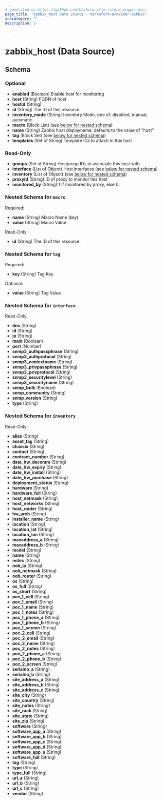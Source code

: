 ```yaml
---
# generated by https://github.com/hashicorp/terraform-plugin-docs
page_title: "zabbix_host Data Source - terraform-provider-zabbix"
subcategory: ""
description: |-

---
```


# zabbix_host (Data Source)





<!-- schema generated by tfplugindocs -->
## Schema

### Optional

- **enabled** (Boolean) Enable host for monitoring
- **host** (String) FQDN of host
- **hostid** (String)
- **id** (String) The ID of this resource.
- **inventory_mode** (String) Inventory Mode, one of: disabled, manual, automatic
- **macro** (Block List) (see [below for nested schema](#nestedblock--macro))
- **name** (String) Zabbix host displayname, defaults to the value of "host"
- **tag** (Block Set) (see [below for nested schema](#nestedblock--tag))
- **templates** (Set of String) Template IDs to attach to this host

### Read-Only

- **groups** (Set of String) Hostgroup IDs to associate this host with
- **interface** (List of Object) Host interfaces (see [below for nested schema](#nestedatt--interface))
- **inventory** (List of Object) (see [below for nested schema](#nestedatt--inventory))
- **proxyid** (String) ID of proxy to monitor this host
- **monitored_by** (String) 1 if monitored by proxy, else 0

<a id="nestedblock--macro"></a>
### Nested Schema for `macro`

Required:

- **name** (String) Macro Name (key)
- **value** (String) Macro Value

Read-Only:

- **id** (String) The ID of this resource.


<a id="nestedblock--tag"></a>
### Nested Schema for `tag`

Required:

- **key** (String) Tag Key

Optional:

- **value** (String) Tag Value


<a id="nestedatt--interface"></a>
### Nested Schema for `interface`

Read-Only:

- **dns** (String)
- **id** (String)
- **ip** (String)
- **main** (Boolean)
- **port** (Number)
- **snmp3_authpassphrase** (String)
- **snmp3_authprotocol** (String)
- **snmp3_contextname** (String)
- **snmp3_privpassphrase** (String)
- **snmp3_privprotocol** (String)
- **snmp3_securitylevel** (String)
- **snmp3_securityname** (String)
- **snmp_bulk** (Boolean)
- **snmp_community** (String)
- **snmp_version** (String)
- **type** (String)


<a id="nestedatt--inventory"></a>
### Nested Schema for `inventory`

Read-Only:

- **alias** (String)
- **asset_tag** (String)
- **chassis** (String)
- **contact** (String)
- **contract_number** (String)
- **date_hw_decomm** (String)
- **date_hw_expiry** (String)
- **date_hw_install** (String)
- **date_hw_purchase** (String)
- **deployment_status** (String)
- **hardware** (String)
- **hardware_full** (String)
- **host_netmask** (String)
- **host_networks** (String)
- **host_router** (String)
- **hw_arch** (String)
- **installer_name** (String)
- **location** (String)
- **location_lat** (String)
- **location_lon** (String)
- **macaddress_a** (String)
- **macaddress_b** (String)
- **model** (String)
- **name** (String)
- **notes** (String)
- **oob_ip** (String)
- **oob_netmask** (String)
- **oob_router** (String)
- **os** (String)
- **os_full** (String)
- **os_short** (String)
- **poc_1_cell** (String)
- **poc_1_email** (String)
- **poc_1_name** (String)
- **poc_1_notes** (String)
- **poc_1_phone_a** (String)
- **poc_1_phone_b** (String)
- **poc_1_screen** (String)
- **poc_2_cell** (String)
- **poc_2_email** (String)
- **poc_2_name** (String)
- **poc_2_notes** (String)
- **poc_2_phone_a** (String)
- **poc_2_phone_b** (String)
- **poc_2_screen** (String)
- **serialno_a** (String)
- **serialno_b** (String)
- **site_address_a** (String)
- **site_address_b** (String)
- **site_address_c** (String)
- **site_city** (String)
- **site_country** (String)
- **site_notes** (String)
- **site_rack** (String)
- **site_state** (String)
- **site_zip** (String)
- **software** (String)
- **software_app_a** (String)
- **software_app_b** (String)
- **software_app_c** (String)
- **software_app_d** (String)
- **software_app_e** (String)
- **software_full** (String)
- **tag** (String)
- **type** (String)
- **type_full** (String)
- **url_a** (String)
- **url_b** (String)
- **url_c** (String)
- **vendor** (String)


